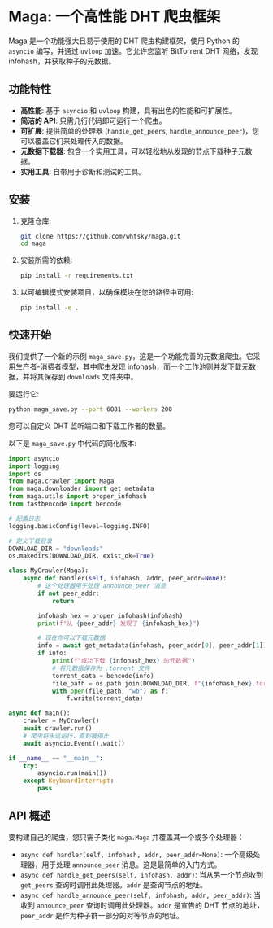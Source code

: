 # Maga: 一个高性能 DHT 爬虫框架

Maga 是一个功能强大且易于使用的 DHT 爬虫构建框架，使用 Python 的 `asyncio` 编写，并通过 `uvloop` 加速。它允许您监听 BitTorrent DHT 网络，发现 infohash，并获取种子的元数据。

## 功能特性

*   **高性能**: 基于 `asyncio` 和 `uvloop` 构建，具有出色的性能和可扩展性。
*   **简洁的 API**: 只需几行代码即可运行一个爬虫。
*   **可扩展**: 提供简单的处理器 (`handle_get_peers`, `handle_announce_peer`)，您可以覆盖它们来处理传入的数据。
*   **元数据下载器**: 包含一个实用工具，可以轻松地从发现的节点下载种子元数据。
*   **实用工具**: 自带用于诊断和测试的工具。

## 安装

1.  克隆仓库:

    ```bash
    git clone https://github.com/whtsky/maga.git
    cd maga
    ```

2.  安装所需的依赖:

    ```bash
    pip install -r requirements.txt
    ```

3.  以可编辑模式安装项目，以确保模块在您的路径中可用:

    ```bash
    pip install -e .
    ```

## 快速开始

我们提供了一个新的示例 `maga_save.py`，这是一个功能完善的元数据爬虫。它采用生产者-消费者模型，其中爬虫发现 infohash，而一个工作池则并发下载元数据，并将其保存到 `downloads` 文件夹中。

要运行它:

```bash
python maga_save.py --port 6881 --workers 200
```

您可以自定义 DHT 监听端口和下载工作者的数量。

以下是 `maga_save.py` 中代码的简化版本:

```python
import asyncio
import logging
import os
from maga.crawler import Maga
from maga.downloader import get_metadata
from maga.utils import proper_infohash
from fastbencode import bencode

# 配置日志
logging.basicConfig(level=logging.INFO)

# 定义下载目录
DOWNLOAD_DIR = "downloads"
os.makedirs(DOWNLOAD_DIR, exist_ok=True)

class MyCrawler(Maga):
    async def handler(self, infohash, addr, peer_addr=None):
        # 这个处理器用于处理 announce_peer 消息
        if not peer_addr:
            return

        infohash_hex = proper_infohash(infohash)
        print(f"从 {peer_addr} 发现了 {infohash_hex}")

        # 现在你可以下载元数据
        info = await get_metadata(infohash, peer_addr[0], peer_addr[1])
        if info:
            print(f"成功下载 {infohash_hex} 的元数据")
            # 将元数据保存为 .torrent 文件
            torrent_data = bencode(info)
            file_path = os.path.join(DOWNLOAD_DIR, f"{infohash_hex}.torrent")
            with open(file_path, "wb") as f:
                f.write(torrent_data)

async def main():
    crawler = MyCrawler()
    await crawler.run()
    # 爬虫将永远运行，直到被停止
    await asyncio.Event().wait()

if __name__ == "__main__":
    try:
        asyncio.run(main())
    except KeyboardInterrupt:
        pass
```

## API 概述

要构建自己的爬虫，您只需子类化 `maga.Maga` 并覆盖其一个或多个处理器：

*   `async def handler(self, infohash, addr, peer_addr=None)`: 一个高级处理器，用于处理 `announce_peer` 消息。这是最简单的入门方式。
*   `async def handle_get_peers(self, infohash, addr)`: 当从另一个节点收到 `get_peers` 查询时调用此处理器。`addr` 是查询节点的地址。
*   `async def handle_announce_peer(self, infohash, addr, peer_addr)`: 当收到 `announce_peer` 查询时调用此处理器。`addr` 是宣告的 DHT 节点的地址，`peer_addr` 是作为种子群一部分的对等节点的地址。
